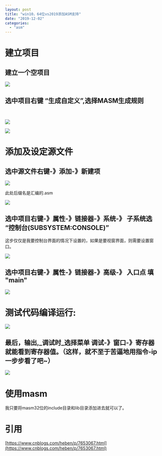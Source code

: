 ```yaml
---
layout: post
title: "win10，64位vs2019添加ASM支持"
date: "2019-12-02"
categories: 
  - "asm"
---
```


# 建立项目

## 建立一个空项目

[![](/assets/image/default/20170421225107148.png)](http://127.0.0.1/?attachment_id=4832)

## 选中项目右键 “生成自定义”,选择MASM生成规则

 

[![](/assets/image/default/20170421225238291.png)](http://127.0.0.1/?attachment_id=4833)

[![](/assets/image/default/20170421225258869.png)](http://127.0.0.1/?attachment_id=4834)

# 添加及设定源文件

## 选中源文件右键-》添加-》新建项

[![](/assets/image/default/20170421225455789.png)](http://127.0.0.1/?attachment_id=4835)

此处后缀名是汇编的.asm

[![](/assets/image/default/20170421225507529.png)](http://127.0.0.1/?attachment_id=4836)

## 选中项目右键-》属性-》链接器-》系统-》 子系统选 “控制台(SUBSYSTEM:CONSOLE)”

这步仅仅是我要控制台界面的情况下设置的，如果是要视窗界面，则需要设置窗口。

[![](/assets/image/default/20170421225656321.png)](http://127.0.0.1/?attachment_id=4837)

## 选中项目右键-》属性-》链接器-》高级-》 入口点 填 "main"

[![](/assets/image/default/20170421225744118.png)](http://127.0.0.1/?attachment_id=4838)

# 测试代码编译运行:

[![](/assets/image/default/20170421225909223.png)](http://127.0.0.1/?attachment_id=4839)

## 最后，输出,_调试时_选择菜单 调试-》窗口-》寄存器 就能看到寄存器值。（这样，就不至于苦逼地用指令-ip一步步看了吧~）

[![](/assets/image/default/20170421230046850.png)](http://127.0.0.1/?attachment_id=4840)

# 使用masm

我只要将masm32位的include目录和lib目录添加进去就可以了。

# 引用

[https://www.cnblogs.com/heben/p/7653067.html](https://www.cnblogs.com/heben/p/7653067.html)
